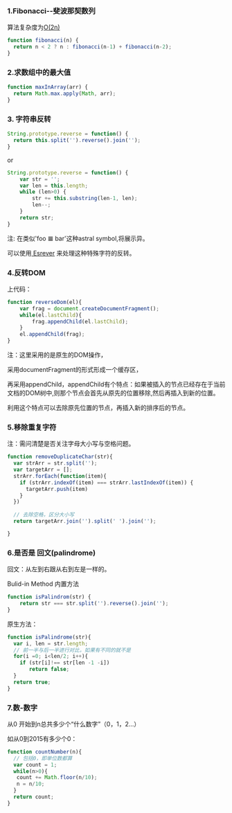 
### 1.Fibonacci--斐波那契数列

算法复杂度为[O(2n)](http://stackoverflow.com/questions/360748/computational-complexity-of-fibonacci-sequence/360773#360773)

```js
function fibonacci(n) {
  return n < 2 ? n : fibonacci(n-1) + fibonacci(n-2); 
}
```

### 2.求数组中的最大值

```js
function maxInArray(arr) {
  return Math.max.apply(Math, arr);
}
```

### 3. 字符串反转

```js
String.prototype.reverse = function() {
  return this.split('').reverse().join('');
}
```
or

```js
String.prototype.reverse = function() {
    var str = '';
    var len = this.length;
    while (len>0) {
        str += this.substring(len-1, len);
        len--;
    }
    return str;
}
```

注: 在类似'foo 𝌆 bar'这种astral symbol,将展示异。

可以使用[ Esrever](https://github.com/mathiasbynens/esrever) 来处理这种特殊字符的反转。

### 4.反转DOM

上代码：

```js
function reverseDom(el){
	var frag = document.createDocumentFragment();
	while(el.lastChild){
		frag.appendChild(el.lastChild);
	}
	el.appendChild(frag);
}
```

注：这里采用的是原生的DOM操作，

采用documentFragment的形式形成一个缓存区，

再采用appendChild，appendChild有个特点：如果被插入的节点已经存在于当前文档的DOM树中,则那个节点会首先从原先的位置移除,然后再插入到新的位置。

利用这个特点可以去除原先位置的节点，再插入新的排序后的节点。

### 5.移除重复字符

注：需问清楚是否关注字母大小写与空格问题。

```js
function removeDuplicateChar(str){
  var strArr = str.split('');
  var targetArr = [];
  strArr.forEach(function(item){
    if (strArr.indexOf(item) === strArr.lastIndexOf(item)) {
      targetArr.push(item)
    }
  })
  
  // 去除空格，区分大小写
  return targetArr.join('').split(' ').join('');

}
```

### 6.是否是 回文(palindrome)

回文：从左到右跟从右到左是一样的。

Bulid-in Method 内置方法
```js
function isPalindrom(str) {
    return str === str.split('').reverse().join('');
}
```

原生方法：
```js
function isPalindrome(str){
  var i, len = str.length;
  // 前一半与后一半进行对比，如果有不同的就不是
  for(i =0; i<len/2; i++){
    if (str[i]!== str[len -1 -i])
       return false;
  }
  return true;
}
```

### 7.数-数字

从0 开始到n总共多少个“什么数字”（0，1，2...）

如从0到2015有多少个0：

```js
function countNumber(n){
  // 包括0，即单位数都算
  var count = 1;
  while(n>0){
   count += Math.floor(n/10);
   n = n/10;
  }
  return count;
}
```
